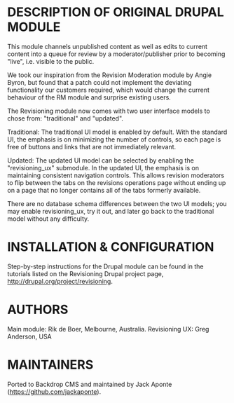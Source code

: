 
DESCRIPTION OF ORIGINAL DRUPAL MODULE
=====================================
This module channels unpublished content as well as edits to current content
into a queue for review by a moderator/publisher prior to becoming "live", i.e.
visible to the public.

We took our inspiration from the Revision Moderation module by Angie Byron,
but found that a patch could not implement the deviating functionality our
customers required, which would change the current behaviour of the RM module
and surprise existing users.

The Revisioning module now comes with two user interface models to chose from:
"traditional" and "updated".

Traditional: The traditional UI model is enabled by default. With the standard
UI, the emphasis is on minimizing the number of controls, so each page is free
of buttons and links that are not immediately relevant.

Updated: The updated UI model can be selected by enabling the "revisioning_ux"
submodule. In the updated UI, the emphasis is on maintaining consistent
navigation controls.  This allows revision moderators to flip between the tabs
on the revisions operations page without ending up on a page that no longer
contains all of the tabs formerly available.

There are no database schema differences between the two UI models; you may
enable revisioning_ux, try it out, and later go back to the traditional model
without any difficulty.


INSTALLATION & CONFIGURATION
============================
Step-by-step instructions for the Drupal module can be found in the tutorials listed on the
Revisioning Drupal project page, http://drupal.org/project/revisioning.

AUTHORS
=======
Main module: Rik de Boer, Melbourne, Australia.
Revisioning UX: Greg Anderson, USA

MAINTAINERS
===========

Ported to Backdrop CMS and maintained by Jack Aponte (https://github.com/jackaponte).
